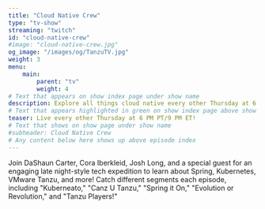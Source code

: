 ```yaml
---
title: "Cloud Native Crew"
type: "tv-show"
streaming: "twitch"
id: "cloud-native-crew"
#image: "cloud-native-crew.jpg"
og_image: "/images/og/TanzuTV.jpg"
weight: 3
menu:
    main:
        parent: "tv"
        weight: 4
# Text that appears on show index page under show name
description: Explore all things cloud native every other Thursday at 6 PM PT/9 PM ET!
# Text that appears highlighted in green on show index page above show name
teaser: Live every other Thursday at 6 PM PT/9 PM ET!
# Text that shows on show page under show name
#subheader: Cloud Native Crew
# Any content below here shows up above episode index
---
```


Join DaShaun Carter, Cora Iberkleid, Josh Long, and a special guest for an engaging late night-style tech expedition to learn about Spring, Kubernetes, VMware Tanzu, and more! Catch different segments each episode, including "Kuberneato," "Canz U Tanzu," "Spring it On," "Evolution or Revolution," and "Tanzu Players!"